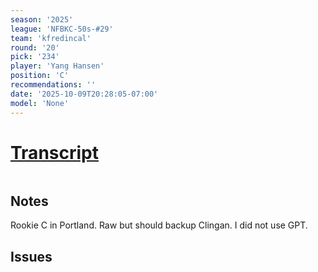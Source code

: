 ```yaml
---
season: '2025'
league: 'NFBKC-50s-#29'
team: 'kfredincal'
round: '20'
pick: '234'
player: 'Yang Hansen'
position: 'C'
recommendations: ''
date: '2025-10-09T20:28:05-07:00'
model: 'None'
---
```


# [Transcript]()

```

```

## Notes

Rookie C in Portland. Raw but should backup Clingan. I did not use GPT.

## Issues
